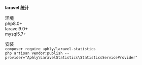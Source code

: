 **laravel 统计**<br>

环境<br>
php8.0+<br>
laravel9.0+<br>
mysql5.7+<br>

安装<br>
`composer require aphly/laravel-statistics` <br>
`php artisan vendor:publish --provider="Aphly\LaravelStatistics\StatisticsServiceProvider"` <br>

